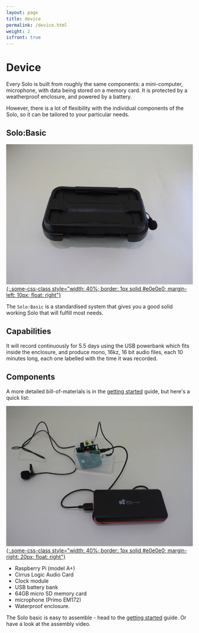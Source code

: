 ```yaml
---
layout: page
title: device
permalink: /device.html
weight: 2
isfront: true
---
```


# Device

Every Solo is built from roughly the same components: a mini-computer,
microphone, with data being stored on a memory card. It is protected
by a weatherproof enclosure, and powered by a battery.

However, there is a lot of flexibility with the individual components
of the Solo, so it can be tailored to your particular needs.


## Solo:Basic
[![what is this](/img/solo-boxed.jpg "inside a solo" ){:.some-css-class style="width: 40%; border: 1px solid #e0e0e0; margin-left: 10px; float: right"}](/img/solo-boxed.jpg)

The `Solo:Basic` is a standardised system that gives you a good solid
working Solo that will fulfill most needs.

## Capabilities

It will record continuously for 5.5 days using the USB powerbank which
fits inside the enclosure, and produce mono, 16kz, 16 bit audio files,
each 10 minutes long, each one labelled with the time it was recorded.

## Components

A more detailed bill-of-materials
is in the [getting started](/documentation/getting-started.html)
guide, but here's a quick list:

[![what is this](/img/solo-naked-powerbank-8x6.jpg "inside a solo" ){:.some-css-class style="width: 40%; border: 1px solid #e0e0e0; margin-right: 20px; float: right"}](/img/solo-naked-powerbank-8x6.jpg)

* Raspberry Pi (model A+) 
* Cirrus Logic Audio Card
* Clock module
* USB battery bank
* 64GB micro SD memory card
* microphone (Primo EM172)
* Waterproof enclosure.

The Solo basic is easy to assemble - head to the [getting
started](/documentation/getting-started.html) guide.  Or have a look
at the assembly video.

